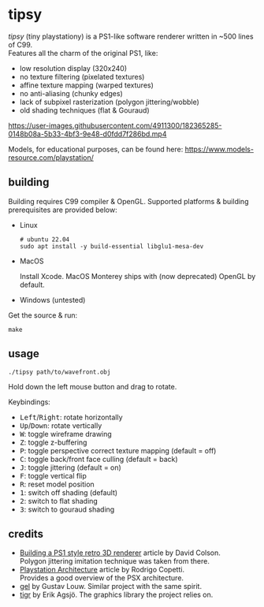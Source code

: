 # tipsy

  *tipsy* (tiny playstationy) is a PS1-like software renderer written in ~500 lines of C99.\
  Features all the charm of the original PS1, like:
  * low resolution display (320x240)
  * no texture filtering (pixelated textures)
  * affine texture mapping (warped textures)
  * no anti-aliasing (chunky edges)
  * lack of subpixel rasterization (polygon jittering/wobble)
  * old shading techniques (flat & Gouraud)

https://user-images.githubusercontent.com/4911300/182365285-0148b08a-5b33-4bf3-9e48-d0fdd7f286bd.mp4

Models, for educational purposes, can be found here: https://www.models-resource.com/playstation/

## building

  Building requires C99 compiler & OpenGL.
  Supported platforms & building prerequisites are provided below:
  
  * Linux
  
        # ubuntu 22.04
        sudo apt install -y build-essential libglu1-mesa-dev

  * MacOS
  
    Install Xcode. MacOS Monterey ships with (now deprecated) OpenGL by default.
  
  * Windows (untested)

  Get the source & run:

    make

## usage

    ./tipsy path/to/wavefront.obj

  Hold down the left mouse button and drag to rotate.

  Keybindings:

  * <kbd>Left</kbd>/<kbd>Right</kbd>:
    rotate horizontally
  * <kbd>Up</kbd>/<kbd>Down</kbd>:
    rotate vertically
  * <kbd>W</kbd>:
    toggle wireframe drawing
  * <kbd>Z</kbd>:
    toggle z-buffering
  * <kbd>P</kbd>:
    toggle perspective correct texture mapping (default = off)
  * <kbd>C</kbd>:
    toggle back/front face culling (default = back)
  * <kbd>J</kbd>:
    toggle jittering (default = on)
  * <kbd>F</kbd>:
    toggle vertical flip
  * <kbd>R</kbd>:
    reset model position
  * <kbd>1</kbd>:
    switch off shading (default)
  * <kbd>2</kbd>:
    switch to flat shading
  * <kbd>3</kbd>:
    switch to gouraud shading

## credits

* [Building a PS1 style retro 3D renderer](https://www.david-colson.com/2021/11/30/ps1-style-renderer.html)
  article by David Colson. \
  Polygon jittering imitation technique was taken from there.
* [Playstation Architecture](https://www.copetti.org/writings/consoles/playstation/)
  article by Rodrigo Copetti. \
  Provides a good overview of the PSX architecture.
* [gel](https://github.com/glouw/gel)
  by Gustav Louw. Similar project with the same spirit.
* [tigr](https://github.com/erkkah/tigr)
  by Erik Agsjö. The graphics library the project relies on.
